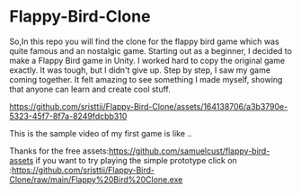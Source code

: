 # Flappy-Bird-Clone

So,In this repo you will find the clone for the flappy bird game which was quite famous and an nostalgic game.
Starting out as a beginner, I decided to make a Flappy Bird game in Unity. I worked hard to copy the original game exactly. It was tough, but I didn't give up. Step by step, I saw my game coming together. It felt amazing to see something I made myself, showing that anyone can learn and create cool stuff.

https://github.com/sristtii/Flappy-Bird-Clone/assets/164138706/a3b3790e-5323-45f7-8f7a-8249fdcbb310

This is the sample video of my first game is like ..

Thanks for the free assets:https://github.com/samuelcust/flappy-bird-assets
if you want to try playing the simple prototype click on :https://github.com/sristtii/Flappy-Bird-Clone/raw/main/Flappy%20Bird%20Clone.exe
